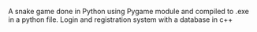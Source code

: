 A snake game done in Python using Pygame module and compiled to .exe in a python file.
Login and registration system with a database in c++
